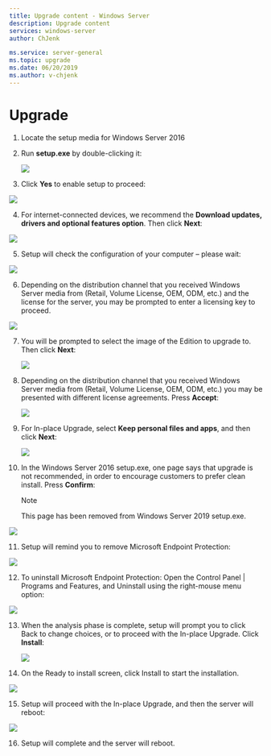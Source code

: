 ```yaml
---
title: Upgrade content - Windows Server
description: Upgrade content
services: windows-server
author: ChJenk

ms.service: server-general
ms.topic: upgrade
ms.date: 06/20/2019
ms.author: v-chjenk
---
```


# Upgrade

1. Locate the setup media for Windows Server 2016
2. Run **setup.exe** by double-clicking it:

   ![](https://raw.githubusercontent.com/coreyp-at-msft/ws-upgrade-center/dev/en-US/media/0366bb2b99b5a7fa1e9f7c84bbebedff.png)

3.  Click **Yes** to enable setup to proceed:

   ![](https://raw.githubusercontent.com/coreyp-at-msft/ws-upgrade-center/dev/en-US/media/09857af309e1ed53941c11c404deb7fd.png)

4.  For internet-connected devices, we recommend the **Download updates, drivers and optional features option**. Then click **Next**:

   ![](https://raw.githubusercontent.com/coreyp-at-msft/ws-upgrade-center/dev/en-US/media/9bf1135b71ee60f77f78b5995a48952c.png)

5.  Setup will check the configuration of your computer – please wait:

   ![](https://raw.githubusercontent.com/coreyp-at-msft/ws-upgrade-center/dev/en-US/media/afd76a36717b8fbe6e452643de4452bf.png)

6.  Depending on the distribution channel that you received Windows Server media from (Retail, Volume License, OEM, ODM, etc.) and the license for the server, you may be prompted to enter a licensing key to proceed.

   ![](https://raw.githubusercontent.com/coreyp-at-msft/ws-upgrade-center/dev/en-US/media/f27a1be2a4217317322bc5166f528a14.png)

7. You will be prompted to select the image of the Edition to upgrade to. Then click **Next**:

   ![](https://raw.githubusercontent.com/coreyp-at-msft/ws-upgrade-center/dev/en-US/media/bee39ba698dbe1f69fe55112eaaf8a89.png)

8. Depending on the distribution channel that you received Windows Server media from (Retail, Volume License, OEM, ODM, etc.) you may be presented with different license agreements. Press **Accept**:

   ![](https://raw.githubusercontent.com/coreyp-at-msft/ws-upgrade-center/dev/en-US/media/d87341e744ab6caa5c0e3a317ceea8f5.png)

9. For In-place Upgrade, select **Keep personal files and apps**, and then click **Next**:

   ![](https://raw.githubusercontent.com/coreyp-at-msft/ws-upgrade-center/dev/en-US/media/951ab4807d3a5d5850746f9a8764e13c.png)

10. In the Windows Server 2016 setup.exe, one page says that upgrade is not recommended, in order to encourage customers to prefer clean install. Press **Confirm**:

    > [!NOTE]
    > This page has been removed from Windows Server 2019 setup.exe.

   ![](https://raw.githubusercontent.com/coreyp-at-msft/ws-upgrade-center/dev/en-US/media/9a877f6eef7ced554fb1b6e613eb70d6.png)

11. Setup will remind you to remove Microsoft Endpoint Protection:

  ![](https://raw.githubusercontent.com/coreyp-at-msft/ws-upgrade-center/dev/en-US/media/3c7c2a26a6c04697a42c6ffee05b3e15.png)

12. To uninstall Microsoft Endpoint Protection: Open the Control Panel \| Programs and Features, and Uninstall using the right-mouse menu option:

  ![](https://raw.githubusercontent.com/coreyp-at-msft/ws-upgrade-center/dev/en-US/media/8a197d726baeb91f5a29dbf7ef05355e.png)

13. When the analysis phase is complete, setup will prompt you to click Back to change choices, or to proceed with the In-place Upgrade. Click **Install**:

    ![](https://raw.githubusercontent.com/coreyp-at-msft/ws-upgrade-center/dev/en-US/media/9a51d6b68af9b1cc07e1491cd39e7376.png)

14. On the Ready to install screen, click Install to start the installation.

   ![](https://raw.githubusercontent.com/coreyp-at-msft/ws-upgrade-center/dev/en-US/media/54d7be855b119a50d268b8bb86378c23.png)

15. Setup will proceed with the In-place Upgrade, and then the server will reboot:

   ![](https://raw.githubusercontent.com/coreyp-at-msft/ws-upgrade-center/dev/en-US/media/dfce071774c23740ccbe83c2fd06ec14.png)

16. Setup will complete and the server will reboot.
